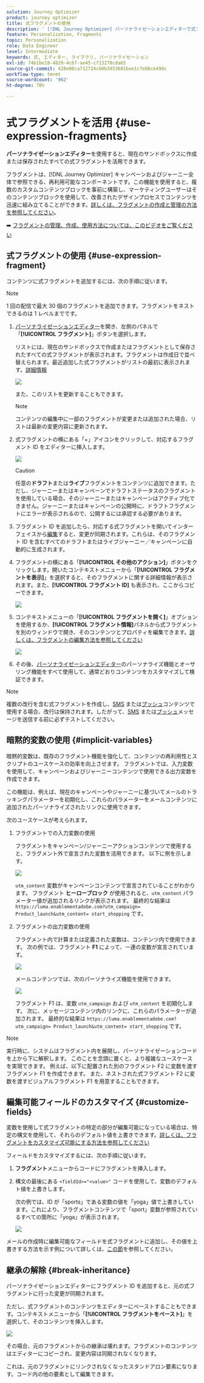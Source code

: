 ```yaml
---
solution: Journey Optimizer
product: journey optimizer
title: 式フラグメントの使用
description: ' [!DNL Journey Optimizer] パーソナライゼーションエディターで式フラグメントを使用する方法を説明します。'
feature: Personalization, Fragments
topic: Personalization
role: Data Engineer
level: Intermediate
keywords: 式, エディター, ライブラリ, パーソナライゼーション
exl-id: 74b1be18-4829-4c67-ae45-cf13278cda65
source-git-commit: 428e08ca712724cb0b3453681bee1c7e86ce49dc
workflow-type: tm+mt
source-wordcount: '962'
ht-degree: 70%

---
```


# 式フラグメントを活用 {#use-expression-fragments}

**パーソナライゼーションエディター**&#x200B;を使用すると、現在のサンドボックスに作成または保存されたすべての式フラグメントを活用できます。

フラグメントは、[!DNL Journey Optimizer] キャンペーンおよびジャーニー全体で参照できる、再利用可能なコンポーネントです。この機能を使用すると、複数のカスタムコンテンツブロックを事前に構築し、マーケティングユーザーはそのコンテンツブロックを使用して、改善されたデザインプロセスでコンテンツを迅速に組み立てることができます。[詳しくは、フラグメントの作成と管理の方法を参照してください](../content-management/fragments.md)。

➡️ [フラグメントの管理、作成、使用方法については、このビデオをご覧ください](../content-management/fragments.md#video-fragments)

## 式フラグメントの使用 {#use-expression-fragment}

コンテンツに式フラグメントを追加するには、次の手順に従います。

>[!NOTE]
>
>1 回の配信で最大 30 個のフラグメントを追加できます。フラグメントをネストできるのは 1 レベルまでです。

1. [パーソナライゼーションエディター](personalization-build-expressions.md)を開き、左側のパネルで「**[!UICONTROL フラグメント]**」ボタンを選択します。

   リストには、現在のサンドボックスで作成またはフラグメントとして保存されたすべての式フラグメントが表示されます。フラグメントは作成日で並べ替えられます。最近追加した式フラグメントがリストの最初に表示されます。[詳細情報](../content-management/fragments.md#create-expression-fragment)

   ![](assets/expression-fragments-pane.png)

   また、このリストを更新することもできます。

   >[!NOTE]
   >
   >コンテンツの編集中に一部のフラグメントが変更または追加された場合、リストは最新の変更内容に更新されます。

1. 式フラグメントの横にある「+」アイコンをクリックして、対応するフラグメント ID をエディターに挿入します。

   ![](assets/expression-fragment-add.png)

   >[!CAUTION]
   >
   >任意の&#x200B;**ドラフト**&#x200B;または&#x200B;**ライブ**&#x200B;フラグメントをコンテンツに追加できます。ただし、ジャーニーまたはキャンペーンでドラフトステータスのフラグメントを使用している場合、そのジャーニーまたはキャンペーンはアクティブ化できません。ジャーニーまたはキャンペーンの公開時に、ドラフトフラグメントにエラーが表示されるので、公開するには承認する必要があります。

1. フラグメント ID を追加したら、対応する式フラグメントを開いてインターフェイスから[編集](../content-management/fragments.md#edit-fragments)すると、変更が同期されます。これらは、そのフラグメント ID を含むすべてのドラフトまたはライブジャーニー／キャンペーンに自動的に生成されます。

1. フラグメントの横にある「**[!UICONTROL その他のアクション]**」ボタンをクリックします。開いたコンテキストメニューから「**[!UICONTROL フラグメントを表示]**」を選択すると、そのフラグメントに関する詳細情報が表示されます。また、**[!UICONTROL フラグメント ID]** も表示され、ここからコピーできます。

   ![](assets/expression-fragment-view.png)

1. コンテキストメニューの「**[!UICONTROL フラグメントを開く]**」オプションを使用するか、**[!UICONTROL フラグメント情報]**&#x200B;パネルから式フラグメントを別のウィンドウで開き、そのコンテンツとプロパティを編集できます。[詳しくは、フラグメントの編集方法を参照してください](../content-management/fragments.md#edit-fragments)

   ![](assets/expression-fragment-open.png)

1. その後、[パーソナライゼーションエディター](personalization-build-expressions.md)のパーソナライズ機能とオーサリング機能をすべて使用して、通常どおりコンテンツをカスタマイズして検証できます。

>[!NOTE]
>
>複数の改行を含む式フラグメントを作成し、[SMS](../sms/create-sms.md#sms-content) または[プッシュ](../push/design-push.md)コンテンツで使用する場合、改行は保持されます。したがって、[SMS](../sms/send-sms.md) または[プッシュ](../push/send-push.md)メッセージを送信する前に必ずテストしてください。

## 暗黙的変数の使用 {#implicit-variables}

暗黙的変数は、既存のフラグメント機能を強化して、コンテンツの再利用性とスクリプトのユースケースの効率を向上させます。 フラグメントでは、入力変数を使用して、キャンペーンおよびジャーニーコンテンツで使用できる出力変数を作成できます。

この機能は、例えば、現在のキャンペーンやジャーニーに基づいてメールのトラッキングパラメーターを初期化し、これらのパラメーターをメールコンテンツに追加されたパーソナライズされたリンクに使用できます。

次のユースケースが考えられます。

1. フラグメントでの入力変数の使用

   フラグメントをキャンペーン/ジャーニーアクションコンテンツで使用すると、フラグメント外で宣言された変数を活用できます。 以下に例を示します。

   ![](../personalization/assets/variable-in-a-fragment.png)

   `utm_content` 変数がキャンペーンコンテンツで宣言されていることがわかります。 フラグメント **ヒーローブロック** が使用されると、`utm_content` パラメーター値が追加されるリンクが表示されます。 最終的な結果は `https://luma.enablementadobe.com?utm_campaign= Product_launch&utm_content= start_shopping` です。

1. フラグメントの出力変数の使用

   フラグメント内で計算または定義された変数は、コンテンツ内で使用できます。 次の例では、フラグメント **F1** によって、一連の変数が宣言されています。

   ![](../personalization/assets/personalize-with-variables.png)

   メールコンテンツでは、次のパーソナライズ機能を使用できます。

   ![](../personalization/assets/use-fragment-variable.png)

   フラグメント F1 は、変数 `utm_campaign` および `utm_content` を初期化します。 次に、メッセージコンテンツ内のリンクに、これらのパラメーターが追加されます。 最終的な結果は `https://luma.enablementadobe.com?utm_campaign= Product_launch&utm_content= start_shopping` です。

>[!NOTE]
>
>実行時に、システムはフラグメント内を展開し、パーソナライゼーションコードを上から下に解釈します。 このことを念頭に置くと、より複雑なユースケースを実現できます。 例えば、以下に配置された別のフラグメント F2 に変数を渡すフラグメント F1 を作成できます。 また、ネストされた式フラグメント F2 に変数を渡すビジュアルフラグメント F1 を用意することもできます。


## 編集可能フィールドのカスタマイズ {#customize-fields}

変数を使用して式フラグメントの特定の部分が編集可能になっている場合は、特定の構文を使用して、それらのデフォルト値を上書きできます。[詳しくは、フラグメントをカスタマイズ可能にする方法を参照してください](../content-management/customizable-fragments.md)

フィールドをカスタマイズするには、次の手順に従います。

1. **フラグメント**&#x200B;メニューからコードにフラグメントを挿入します。

1. 構文の最後にある `<fieldId>="<value>"` コードを使用して、変数のデフォルト値を上書きします。

   次の例では、ID が「sports」である変数の値を「yoga」値で上書きしています。これにより、フラグメントコンテンツで「sport」変数が参照されているすべての箇所に「yoga」が表示されます。

   ![](../content-management/assets/fragment-expression-use.png)

メールの作成時に編集可能なフィールドを式フラグメントに追加し、その値を上書きする方法を示す例について詳しくは、[この節](../content-management/customizable-fragments.md#example)を参照してください。

## 継承の解除 {#break-inheritance}

パーソナライゼーションエディターにフラグメント ID を追加すると、元の式フラグメントに行った変更が同期されます。

ただし、式フラグメントのコンテンツをエディターにペーストすることもできます。コンテキストメニューから「**[!UICONTROL フラグメントをペースト]**」を選択して、そのコンテンツを挿入します。

![](assets/expression-fragment-paste.png)

その場合、元のフラグメントからの継承は壊れます。フラグメントのコンテンツはエディターにコピーされ、変更内容は同期されなくなります。

これは、元のフラグメントにリンクされなくなったスタンドアロン要素になります。コード内の他の要素として編集できます。


